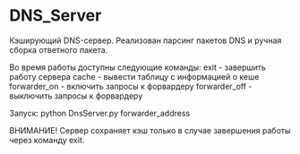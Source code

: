 # DNS_Server
Кэширующий DNS-сервер.
Реализован парсинг пакетов DNS и ручная сборка ответного пакета.

Во время работы доступны следующие команды:
exit - завершить работу сервера
cache - вывести таблицу с информацией о кеше
forwarder_on - включить запросы к форвардеру
forwarder_off - выключить запросы к форвардеру

Запуск:
python DnsServer.py forwarder_address

ВНИМАНИЕ! Сервер сохраняет кэш только в случае завершения работы через команду exit.

